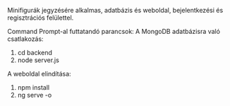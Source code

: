 Minifigurák jegyzésére alkalmas, adatbázis és weboldal, bejelentkezési
és regisztrációs felülettel.

Command Prompt-al futtatandó parancsok:
A MongoDB adatbázisra való csatlakozás:
1. cd backend
2. node server.js

A weboldal elindítása:
1. npm install
2. ng serve -o

